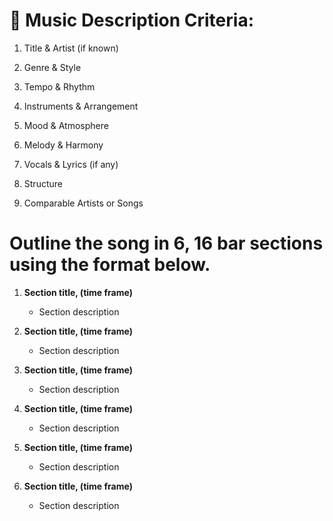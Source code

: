 # 🎩 Music Description Criteria:

1. Title & Artist (if known)

2. Genre & Style

3. Tempo & Rhythm

4. Instruments & Arrangement

5. Mood & Atmosphere

6. Melody & Harmony

7. Vocals & Lyrics (if any)

8. Structure

9. Comparable Artists or Songs

# Outline the song in 6, 16 bar sections using the format below.

1. **Section title, (time frame)**
   - Section description

2. **Section title, (time frame)**
   - Section description

3. **Section title, (time frame)**
   - Section description

4. **Section title, (time frame)**
   - Section description

5. **Section title, (time frame)**
   - Section description

6. **Section title, (time frame)**
   - Section description
